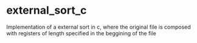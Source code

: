 # external_sort_c
Implementation of a external sort in c, where the original file is composed with registers of length specified in the beggining of the file 
